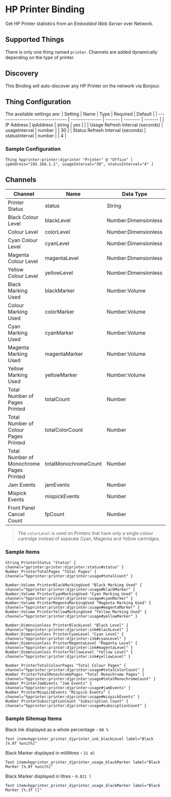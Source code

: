 # HP Printer Binding

Get HP Printer statistics from an _Embedded Web Server_ over Network.

## Supported Things

There is only one thing named `printer`. Channels are added dynamically depending on the type of printer.

## Discovery

This Binding will auto-discover any HP Printer on the network via Bonjour. 

## Thing Configuration

The available settings are:
| Setting                           | Name            | Type    | Required | Default |
| --------------------------------- | --------------- | ------- | -------- | ------- |
| IP Address                        | ipAddress       | string  | yes      |         |
| Usage Refresh Interval (seconds)  | usageInterval   | number  |          | 30      |
| Status Refresh Interval (seconds) | statusInterval  | number  |          | 4       |

### Sample Configuration

```
Thing hpprinter:printer:djprinter "Printer" @ "Office" [ ipAddress="192.168.1.1", usageInterval="30", statusInterval="4" ]
```

## Channels

| Channel                                    | Name                 | Data Type            | Dynamic |
| ------------------------------------------ | -------------------- | -------------------- | ------- |
| Printer Status                             | status               | String               | no      |
| Black Colour Level                         | blackLevel           | Number:Dimensionless | no      |
| Colour Level                               | colorLevel           | Number:Dimensionless | yes     |
| Cyan Colour Level                          | cyanLevel            | Number:Dimensionless | yes     |
| Magenta Colour Level                       | magentaLevel         | Number:Dimensionless | yes     |
| Yellow Colour Level                        | yellowLevel          | Number:Dimensionless | yes     |
| Black Marking Used                         | blackMarker          | Number:Volume        | yes     |
| Colour Marking Used                        | colorMarker          | Number:Volume        | yes     |
| Cyan Marking Used                          | cyanMarker           | Number:Volume        | yes     |
| Magenta Marking Used                       | magentaMarker        | Number:Volume        | yes     |
| Yellow Marking Used                        | yellowMarker         | Number:Volume        | yes     |
| Total Number of Pages Printed              | totalCount           | Number               | no      |
| Total Number of Colour Pages Printed       | totalColorCount      | Number               | yes     |
| Total Number of Monochrome Pages Printed   | totalMonochromeCount | Number               | yes     |
| Jam Events                                 | jamEvents            | Number               | yes     |
| Mispick Events                             | mispickEvents        | Number               | yes     |
| Front Panel Cancel Count                   | fpCount              | Number               | yes     |

> The `colorLevel` is used on Printers that have only a single colour cartridge instead of separate Cyan, Magenta and Yellow cartridges.

### Sample Items

```
String PrinterStatus "Status" { channel="pprinter:printer:djprinter:status#status" }
Number PrinterTotalPages "Total Pages" { channel="hpprinter:printer:djprinter:usage#totalCount" }

Number:Volume PrinterBlackMarkingUsed "Black Marking Used" { channel="hpprinter:printer:djprinter:usage#blackMarker" }
Number:Volume PrinterCyanMarkingUsed "Cyan Marking Used" { channel="hpprinter:printer:djprinter:usage#cyanMarker" }
Number:Volume PrinterMagentaMarkingUsed "Magenta Marking Used" { channel="hpprinter:printer:djprinter:usage#magentaMarker" }
Number:Volume PrinterYellowMarkingUsed "Yellow Marking Used" { channel="hpprinter:printer:djprinter:usage#yellowMarker" }

Number:Dimensionless PrinterBlackLevel "Black Level" { channel="hpprinter:printer:djprinter:ink#blackLevel" }
Number:Dimensionless PrinterCyanLevel "Cyan Level" { channel="hpprinter:printer:djprinter:ink#cyanLevel" }
Number:Dimensionless PrinterMagentaLevel "Magenta Level" { channel="hpprinter:printer:djprinter:ink#magentaLevel" }
Number:Dimensionless PrinterYellowLevel "Yellow Level" { channel="hpprinter:printer:djprinter:ink#yellowLevel" }

Number PrinterTotalColourPages "Total Colour Pages" { channel="hpprinter:printer:djprinter:usage#totalColorCount" }
Number PrinterTotalMonochromePages "Total Monochrome Pages" { channel="hpprinter:printer:djprinter:usage#totalMonochromeCount" }
Number PrinterJamEvents "Jam Events" { channel="hpprinter:printer:djprinter:usage#jamEvents" }
Number PrinterMispickEvents "Mispick Events" { channel="hpprinter:printer:djprinter:usage#mispickEvents" }
Number PrinterSubscriptionCount "Subscription Count" { channel="hpprinter:printer:djprinter:usage#subsciptionCount" }
```

### Sample Sitemap Items

Black Ink displayed as a whole percentage - `60 %`

```
Text item=hpprinter_printer_djprinter_ink_blackLevel label="Black [%.0f %unit%]"
```

Black Marker displayed in millilitres - `21 ml`

```
Text item=hpprinter_printer_djprinter_usage_blackMarker label="Black Marker [%.0f %unit%]"
```

Black Marker displayed in litres - `0.021 l`

```
Text item=hpprinter_printer_djprinter_usage_blackMarker label="Black Marker [%.3f l]"
```